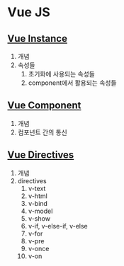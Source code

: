 # Vue JS

## [Vue Instance](./VueInstance.md)

1. 개념
2. 속성들
   1. 초기화에 사용되는 속성들
   2. component에서 활용되는 속성들

## [Vue Component](./VueComponent.md)

1. 개념
2. 컴포넌트 간의 통신

## [Vue Directives](./VueDirectives.md)

1. 개념
2. directives
   1. v-text
   2. v-html
   3. v-bind
   4. v-model
   5. v-show
   6. v-if, v-else-if, v-else
   7. v-for
   8. v-pre
   9. v-once
   10. v-on